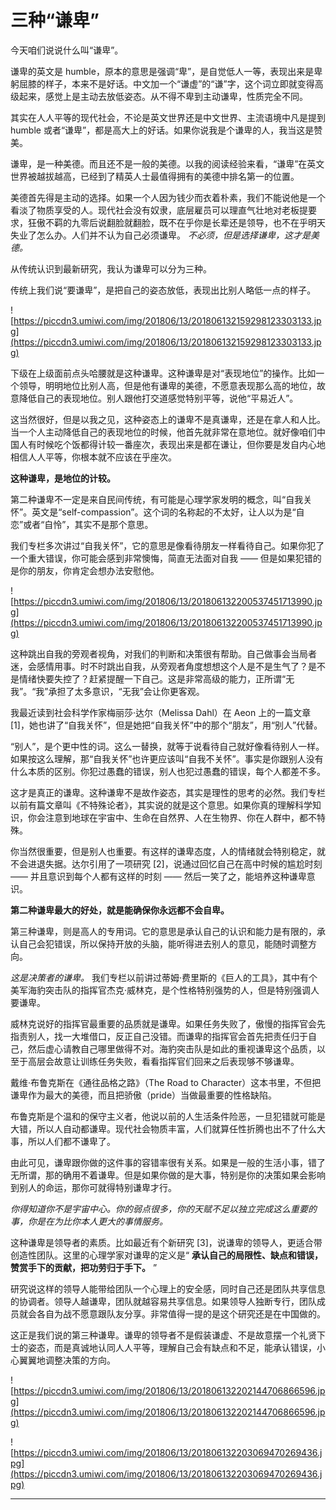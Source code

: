 # 三种“谦卑”

今天咱们说说什么叫“谦卑”。

谦卑的英文是 humble，原本的意思是强调“卑”，是自觉低人一等，表现出来是卑躬屈膝的样子，本来不是好话。中文加一个“谦虚”的“谦”字，这个词立即就变得高级起来，感觉上是主动去放低姿态。从不得不卑到主动谦卑，性质完全不同。

其实在人人平等的现代社会，不论是英文世界还是中文世界、主流语境中凡是提到 humble 或者“谦卑”，都是高大上的好话。如果你说我是个谦卑的人，我当这是赞美。

谦卑，是一种美德。而且还不是一般的美德。以我的阅读经验来看，“谦卑”在英文世界被越拔越高，已经到了精英人士最值得拥有的美德中排名第一的位置。

美德首先得是主动的选择。如果一个人因为钱少而衣着朴素，我们不能说他是一个看淡了物质享受的人。现代社会没有奴隶，底层雇员可以理直气壮地对老板提要求，狂傲不羁的九零后说翻脸就翻脸，既不在乎你是长辈还是领导，也不在乎明天失业了怎么办。人们并不认为自己必须谦卑。 *不必须，但是选择谦卑，这才是美德。*

从传统认识到最新研究，我认为谦卑可以分为三种。

传统上我们说“要谦卑”，是把自己的姿态放低，表现出比别人略低一点的样子。

![https://piccdn3.umiwi.com/img/201806/13/201806132159298123303133.jpg](https://piccdn3.umiwi.com/img/201806/13/201806132159298123303133.jpg)

下级在上级面前点头哈腰就是这种谦卑。这种谦卑是对“表现地位”的操作。比如一个领导，明明地位比别人高，但是他有谦卑的美德，不愿意表现那么高的地位，故意降低自己的表现地位。别人跟他打交道感觉特别平等，说他“平易近人”。

这当然很好，但是以我之见，这种姿态上的谦卑不是真谦卑，还是在拿人和人比。当一个人主动降低自己的表现地位的时候，他首先就非常在意地位。就好像咱们中国人有时候吃个饭都得计较一番座次，表现出来是都在谦让，但你要是发自内心地相信人人平等，你根本就不应该在乎座次。

 **这种谦卑，是地位的计较。**

第二种谦卑不一定是来自民间传统，有可能是心理学家发明的概念，叫“自我关怀”。英文是“self-compassion”。这个词的名称起的不太好，让人以为是“自恋”或者“自怜”，其实不是那个意思。

我们专栏多次讲过“自我关怀”，它的意思是像看待朋友一样看待自己。如果你犯了一个重大错误，你可能会感到非常懊悔，简直无法面对自我 —— 但是如果犯错的是你的朋友，你肯定会想办法安慰他。

![https://piccdn3.umiwi.com/img/201806/13/201806132200537451713990.jpg](https://piccdn3.umiwi.com/img/201806/13/201806132200537451713990.jpg)

这种跳出自我的旁观者视角，对我们的判断和决策很有帮助。自己做事会当局者迷，会感情用事。时不时跳出自我，从旁观者角度想想这个人是不是生气了？是不是情绪快要失控了？赶紧提醒一下自己。这是非常高级的能力，正所谓“无我”。“我”承担了太多意识，“无我”会让你更客观。

我最近读到社会科学作家梅丽莎·达尔（Melissa Dahl）在 Aeon 上的一篇文章 [1]，她也讲了“自我关怀”，但是她把“自我关怀”中的那个“朋友”，用“别人”代替。

“别人”，是个更中性的词。这么一替换，就等于说看待自己就好像看待别人一样。如果按这么理解，那“自我关怀”也许更应该叫“自我不关怀”。事实是你跟别人没有什么本质的区别。你犯过愚蠢的错误，别人也犯过愚蠢的错误，每个人都差不多。

这才是真正的谦卑。这种谦卑不是故作姿态，其实是理性的思考的必然。我们专栏以前有篇文章叫《不特殊论者》，其实说的就是这个意思。如果你真的理解科学知识，你会注意到地球在宇宙中、生命在自然界、人在生物界、你在人群中，都不特殊。

你当然很重要，但是别人也重要。有这样的谦卑态度，人的情绪就会特别稳定，就不会进退失据。达尔引用了一项研究 [2]，说通过回忆自己在高中时候的尴尬时刻 —— 并且意识到每个人都有这样的时刻 —— 然后一笑了之，能培养这种谦卑意识。

 **第二种谦卑最大的好处，就是能确保你永远都不会自卑。**

第三种谦卑，则是高人的专用词。它的意思是承认自己的认识和能力是有限的，承认自己会犯错误，所以保持开放的头脑，能听得进去别人的意见，能随时调整方向。

 *这是决策者的谦卑。* 我们专栏以前讲过蒂姆·费里斯的《巨人的工具》，其中有个美军海豹突击队的指挥官杰克·威林克，是个性格特别强势的人，但是特别强调人要谦卑。

威林克说好的指挥官最重要的品质就是谦卑。如果任务失败了，傲慢的指挥官会先指责别人，找一大堆借口，反正自己没错。而谦卑的指挥官会首先把责任归于自己，然后虚心请教自己哪里做得不对。海豹突击队是如此的重视谦卑这个品质，以至于高层会故意让训练任务失败，看看指挥官们回来之后表现够不够谦卑。

戴维·布鲁克斯在《通往品格之路》（The Road to Character）这本书里，不但把谦卑作为最大的美德，而且把骄傲（pride）当做最重要的性格缺陷。

布鲁克斯是个温和的保守主义者，他说以前的人生活条件险恶，一旦犯错就可能是大错，所以人自动都谦卑。现代社会物质丰富，人们就算任性折腾也出不了什么大事，所以人们都不谦卑了。

由此可见，谦卑跟你做的这件事的容错率很有关系。如果是一般的生活小事，错了无所谓，那的确用不着谦卑。但是如果你做的是大事，特别是你的决策如果会影响到别人的命运，那你可就得特别谦卑才行。

 *你得知道你不是宇宙中心。你的弱点很多，你的天赋不足以独立完成这么重要的事，你是在为比你本人更大的事情服务。*

这种谦卑是领导者的素质。比如最近有个新研究 [3]，说谦卑的领导人，更适合带创造性团队。这里的心理学家对谦卑的定义是“ **承认自己的局限性、缺点和错误，赞赏手下的贡献，把功劳归于手下。** ”

研究说这样的领导人能带给团队一个心理上的安全感，同时自己还是团队共享信息的协调者。领导人越谦卑，团队就越容易共享信息。如果领导人独断专行，团队成员就会各自为战不愿意跟队友分享。非常值得一提的是这个研究还是在中国做的。

这正是我们说的第三种谦卑。谦卑的领导者不是假装谦虚、不是故意摆一个礼贤下士的姿态，而是真诚地认同人人平等，理解自己会有缺点和不足，能承认错误，小心翼翼地调整决策的方向。

![https://piccdn3.umiwi.com/img/201806/13/201806132202144706866596.jpg](https://piccdn3.umiwi.com/img/201806/13/201806132202144706866596.jpg)

![https://piccdn3.umiwi.com/img/201806/13/201806132203069470269436.jpg](https://piccdn3.umiwi.com/img/201806/13/201806132203069470269436.jpg)

---
